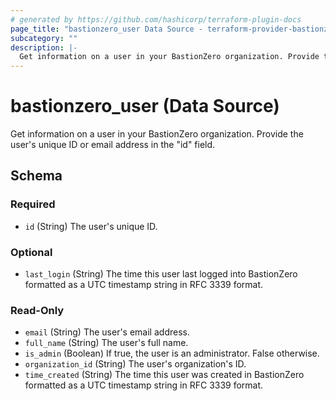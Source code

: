 ```yaml
---
# generated by https://github.com/hashicorp/terraform-plugin-docs
page_title: "bastionzero_user Data Source - terraform-provider-bastionzero"
subcategory: ""
description: |-
  Get information on a user in your BastionZero organization. Provide the user's unique ID or email address in the "id" field.
---
```


# bastionzero_user (Data Source)

Get information on a user in your BastionZero organization. Provide the user's unique ID or email address in the "id" field.



<!-- schema generated by tfplugindocs -->
## Schema

### Required

- `id` (String) The user's unique ID.

### Optional

- `last_login` (String) The time this user last logged into BastionZero formatted as a UTC timestamp string in RFC 3339 format.

### Read-Only

- `email` (String) The user's email address.
- `full_name` (String) The user's full name.
- `is_admin` (Boolean) If true, the user is an administrator. False otherwise.
- `organization_id` (String) The user's organization's ID.
- `time_created` (String) The time this user was created in BastionZero formatted as a UTC timestamp string in RFC 3339 format.


